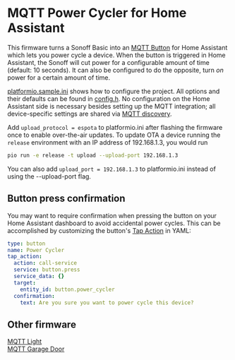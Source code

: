 # MQTT Power Cycler for Home Assistant

This firmware turns a Sonoff Basic into an [MQTT Button](https://www.home-assistant.io/integrations/button.mqtt/) for Home Assistant which lets you power cycle a device. When the button is triggered in Home Assistant, the Sonoff will cut power for a configurable amount of time (default: 10 seconds). It can also be configured to do the opposite, turn *on* power for a certain amount of time.

[platformio.sample.ini](platformio.sample.ini) shows how to configure the project. All options and their defaults can be found in [config.h](include/config.h). No configuration on the Home Assistant side is necessary besides setting up the MQTT integration; all device-specific settings are shared via [MQTT discovery](https://www.home-assistant.io/docs/mqtt/discovery).

Add `upload_protocol = espota` to platformio.ini after flashing the firmware once to enable over-the-air updates. To update OTA a device running the `release` environment with an IP address of 192.168.1.3, you would run

```bash
pio run -e release -t upload --upload-port 192.168.1.3
```

You can also add `upload_port = 192.168.1.3` to platformio.ini instead of using the --upload-port flag.

## Button press confirmation

You may want to require confirmation when pressing the button on your Home Assistant dashboard to avoid accidental power cycles. This can be accomplished by customizing the button's [Tap Action](https://www.home-assistant.io/dashboards/actions/#tap-action) in YAML:

```yaml
type: button
name: Power Cycler
tap_action:
  action: call-service
  service: button.press
  service_data: {}
  target:
    entity_id: button.power_cycler
  confirmation:
    text: Are you sure you want to power cycle this device?
```

## Other firmware

[MQTT Light](https://github.com/thedanbob/mqtt_light) \
[MQTT Garage Door](https://github.com/thedanbob/mqtt_garage_door)
